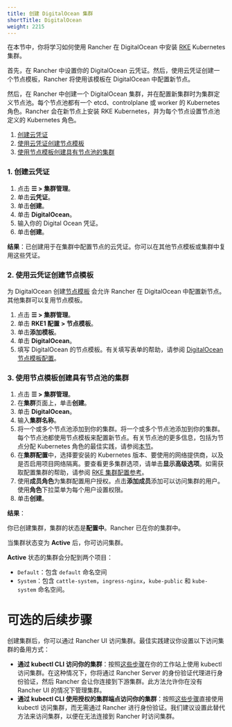 ```yaml
---
title: 创建 DigitalOcean 集群
shortTitle: DigitalOcean
weight: 2215
---
```


在本节中，你将学习如何使用 Rancher 在 DigitalOcean 中安装 [RKE](https://rancher.com/docs/rke/latest/en/) Kubernetes 集群。

首先，在 Rancher 中设置你的 DigitalOcean 云凭证。然后，使用云凭证创建一个节点模板，Rancher 将使用该模板在 DigitalOcean 中配置新节点。

然后，在 Rancher 中创建一个 DigitalOcean 集群，并在配置新集群时为集群定义节点池。每个节点池都有一个 etcd、controlplane 或 worker 的 Kubernetes 角色。Rancher 会在新节点上安装 RKE Kubernetes，并为每个节点设置节点池定义的 Kubernetes 角色。

1. [创建云凭证](#1-create-your-cloud-credentials)
2. [使用云凭证创建节点模板](#2-create-a-node-template-with-your-cloud-credentials)
3. [使用节点模板创建具有节点池的集群](#3-create-a-cluster-with-node-pools-using-the-node-template)

### 1. 创建云凭证

1. 点击 **☰ > 集群管理**。
1. 单击**云凭证**。
1. 单击**创建**。
1. 单击 **DigitalOcean**。
1. 输入你的 Digital Ocean 凭证。
1. 单击**创建**。

**结果**：已创建用于在集群中配置节点的云凭证。你可以在其他节点模板或集群中复用这些凭证。

### 2. 使用云凭证创建节点模板

为 DigitalOcean 创建[节点模板]({{<baseurl>}}/rancher/v2.6/en/cluster-provisioning/rke-clusters/node-pools/#node-templates) 会允许 Rancher 在 DigitalOcean 中配置新节点。其他集群可以复用节点模板。

1. 点击 **☰ > 集群管理**。
1. 单击 **RKE1 配置 > 节点模板**。
1. 单击**添加模板**。
1. 单击 **DigitalOcean**。
1. 填写 DigitalOcean 的节点模板。有关填写表单的帮助，请参阅 [DigitalOcean 节点模板配置](./do-node-template-config)。

### 3. 使用节点模板创建具有节点池的集群

1. 点击 **☰ > 集群管理**。
1. 在**集群**页面上，单击**创建**。
1. 单击 **DigitalOcean**。
1. 输入**集群名称**。
1. 将一个或多个节点池添加到你的集群。将一个或多个节点池添加到你的集群。每个节点池都使用节点模板来配置新节点。有关节点池的更多信息，包括为节点分配 Kubernetes 角色的最佳实践，请参阅[本节]({{<baseurl>}}/rancher/v2.6/en/cluster-provisioning/rke-clusters/node-pools)。
1. 在**集群配置**中，选择要安装的 Kubernetes 版本、要使用的网络提供商，以及是否启用项目网络隔离。要查看更多集群选项，请单击**显示高级选项**。如需获取配置集群的帮助，请参阅 [RKE 集群配置参考]({{<baseurl>}}/rancher/v2.6/en/cluster-provisioning/rke-clusters/options)。
1. 使用**成员角色**为集群配置用户授权。点击**添加成员**添加可以访问集群的用户。使用**角色**下拉菜单为每个用户设置权限。
1. 单击**创建**。

**结果**：

你已创建集群，集群的状态是**配置中**。Rancher 已在你的集群中。

当集群状态变为 **Active** 后，你可访问集群。

**Active** 状态的集群会分配到两个项目：

- `Default`：包含 `default` 命名空间
- `System`：包含 `cattle-system`，`ingress-nginx`，`kube-public` 和 `kube-system` 命名空间。

# 可选的后续步骤

创建集群后，你可以通过 Rancher UI 访问集群。最佳实践建议你设置以下访问集群的备用方式：

- **通过 kubectl CLI 访问你的集群**：按照[这些步骤]({{<baseurl>}}/rancher/v2.6/en/cluster-admin/cluster-access/kubectl/#accessing-clusters-with-kubectl-on-your-workstation)在你的工作站上使用 kubectl 访问集群。在这种情况下，你将通过 Rancher Server 的身份验证代理进行身份验证，然后 Rancher 会让你连接到下游集群。此方法允许你在没有 Rancher UI 的情况下管理集群。
- **通过 kubectl CLI 使用授权的集群端点访问你的集群**：按照[这些步骤]({{<baseurl>}}/rancher/v2.6/en/cluster-admin/cluster-access/kubectl/#authenticating-directly-with-a-downstream-cluster)直接使用 kubectl 访问集群，而无需通过 Rancher 进行身份验证。我们建议设置此替代方法来访问集群，以便在无法连接到 Rancher 时访问集群。
